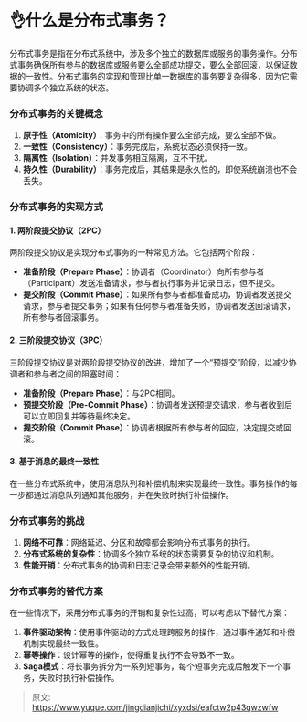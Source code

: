 # 👌什么是分布式事务？

分布式事务是指在分布式系统中，涉及多个独立的数据库或服务的事务操作。分布式事务确保所有参与的数据库或服务要么全部成功提交，要么全部回滚，以保证数据的一致性。分布式事务的实现和管理比单一数据库的事务要复杂得多，因为它需要协调多个独立系统的状态。

### 分布式事务的关键概念
1. **原子性（Atomicity）**：事务中的所有操作要么全部完成，要么全部不做。
2. **一致性（Consistency）**：事务完成后，系统状态必须保持一致。
3. **隔离性（Isolation）**：并发事务相互隔离，互不干扰。
4. **持久性（Durability）**：事务完成后，其结果是永久性的，即使系统崩溃也不会丢失。

### 分布式事务的实现方式
#### 1. 两阶段提交协议（2PC）
两阶段提交协议是实现分布式事务的一种常见方法。它包括两个阶段：

+ **准备阶段（Prepare Phase）**：协调者（Coordinator）向所有参与者（Participant）发送准备请求，参与者执行事务并记录日志，但不提交。
+ **提交阶段（Commit Phase）**：如果所有参与者都准备成功，协调者发送提交请求，参与者提交事务；如果有任何参与者准备失败，协调者发送回滚请求，所有参与者回滚事务。

#### 2. 三阶段提交协议（3PC）
三阶段提交协议是对两阶段提交协议的改进，增加了一个“预提交”阶段，以减少协调者和参与者之间的阻塞时间：

+ **准备阶段（Prepare Phase）**：与2PC相同。
+ **预提交阶段（Pre-Commit Phase）**：协调者发送预提交请求，参与者收到后可以立即回复并等待最终决定。
+ **提交阶段（Commit Phase）**：协调者根据所有参与者的回应，决定提交或回滚。

#### 3. 基于消息的最终一致性
在一些分布式系统中，使用消息队列和补偿机制来实现最终一致性。事务操作的每一步都通过消息队列通知其他服务，并在失败时执行补偿操作。

### 分布式事务的挑战
1. **网络不可靠**：网络延迟、分区和故障都会影响分布式事务的执行。
2. **分布式系统的复杂性**：协调多个独立系统的状态需要复杂的协议和机制。
3. **性能开销**：分布式事务的协调和日志记录会带来额外的性能开销。

### 分布式事务的替代方案
在一些情况下，采用分布式事务的开销和复杂性过高，可以考虑以下替代方案：

1. **事件驱动架构**：使用事件驱动的方式处理跨服务的操作，通过事件通知和补偿机制实现最终一致性。
2. **幂等操作**：设计幂等的操作，使得重复执行不会导致不一致。
3. **Saga模式**：将长事务拆分为一系列短事务，每个短事务完成后触发下一个事务，失败时执行补偿操作。



> 原文: <https://www.yuque.com/jingdianjichi/xyxdsi/eafctw2p43qwzwfw>